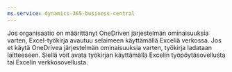 ```yaml
---
ms.service: dynamics-365-business-central
---
```

Jos organisaatio on määrittänyt OneDriven järjestelmän ominaisuuksia varten, Excel-työkirja avautuu selaimeen käyttämällä Exceliä verkossa. Jos et käytä OneDrivea järjestelmän ominaisuuksia varten, työkirja ladataan laitteeseen. Siellä voit avata työkirjan käyttämällä Excelin työpöytäsovellusta tai Excelin verkkosovellusta.